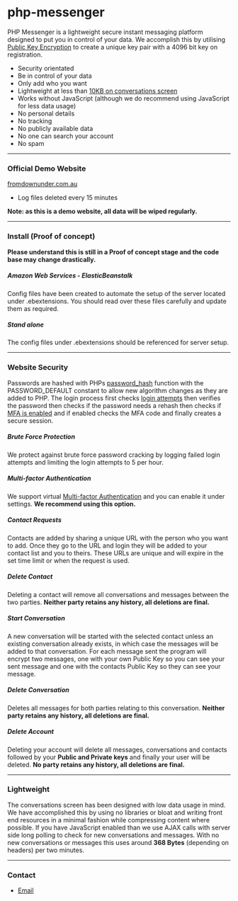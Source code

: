 # php-messenger
PHP Messenger is a lightweight secure instant messaging platform designed to put you in control of your data.
We accomplish this by utilising [Public Key Encryption](https://en.wikipedia.org/wiki/Public-key_cryptography) to create a unique key pair with a 4096 bit key on registration.

* Security orientated
* Be in control of your data
* Only add who you want
* Lightweight at less than [10KB on conversations screen](#lightweight)
* Works without JavaScript (although we do recommend using JavaScript for less data usage)
* No personal details
* No tracking
* No publicly available data
* No one can search your account
* No spam

---

### Official Demo Website
[fromdownunder.com.au](https://fromdownunder.com.au)

* Log files deleted every 15 minutes

**Note: as this is a demo website, all data will be wiped regularly.**

---

### Install (Proof of concept)
**Please understand this is still in a Proof of concept stage and the code base may change drastically.**

##### Amazon Web Services - ElasticBeanstalk
Config files have been created to automate the setup of the server located under .ebextensions.
You should read over these files carefully and update them as required.

##### Stand alone
The config files under .ebextensions should be referenced for server setup.

---

### Website Security
Passwords are hashed with PHPs [password_hash](http://php.net/manual/en/function.password-hash.php) function with the PASSWORD_DEFAULT constant to allow new algorithm changes as they are added to PHP.
The login process first checks [login attempts](#brute-force-protection) then verifies the password then checks if the password needs a rehash then checks if [MFA is enabled](#multi-factor-authentication) and if enabled checks 
the MFA code and finally creates a secure session.

##### Brute Force Protection
We protect against brute force password cracking by logging failed login attempts and limiting the login attempts to 5 per hour.

##### Multi-factor Authentication 
We support virtual [Multi-factor Authentication](https://en.wikipedia.org/wiki/Multi-factor_authentication) and you can enable it under settings. **We recommend using this option.**

##### Contact Requests
Contacts are added by sharing a unique URL with the person who you want to add. Once they go to the URL and login they will be added to your contact list and you to theirs.
These URLs are unique and will expire in the set time limit or when the request is used.

##### Delete Contact
Deleting a contact will remove all conversations and messages between the two parties. **Neither party retains any history, all deletions are final.**

##### Start Conversation
A new conversation will be started with the selected contact unless an existing conversation already exists, in which case the messages will be added to that conversation.
For each message sent the program will encrypt two messages, one with your own Public Key so you can see your sent message and one with the contacts Public Key so they can see your message.

##### Delete Conversation
Deletes all messages for both parties relating to this conversation. **Neither party retains any history, all deletions are final.**

##### Delete Account
Deleting your account will delete all messages, conversations and contacts followed by your **Public and Private keys** and finally your user will be deleted. **No party retains any history, all deletions are final.**

---

### Lightweight
The conversations screen has been designed with low data usage in mind.
We have accomplished this by using no libraries or bloat and writing front end resources in a minimal fashion while compressing content where possible.
If you have JavaScript enabled than we use AJAX calls with server side long polling to check for new conversations and messages. With no new conversations or messages this uses around **368 Bytes** (depending on headers) per two minutes.

---

### Contact

* [Email](mailto::info@fromdownunder.com.au)
